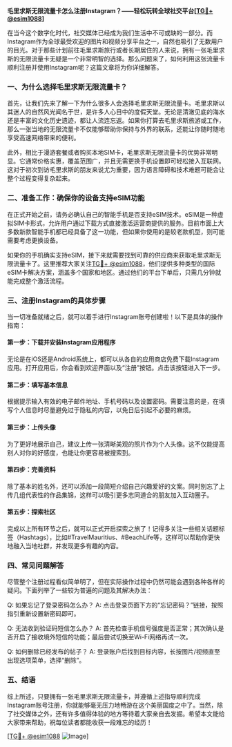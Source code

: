 **毛里求斯无限流量卡怎么注册Instagram？——轻松玩转全球社交平台[[TG💪+ @esim1088](https://t.me/s/esim1088)]**

在当今这个数字化时代，社交媒体已经成为我们生活中不可或缺的一部分。而Instagram作为全球最受欢迎的图片和视频分享平台之一，自然也吸引了无数用户的目光。对于那些计划前往毛里求斯旅行或者长期居住的人来说，拥有一张毛里求斯的无限流量卡无疑是一个非常明智的选择。那么问题来了，如何利用这张流量卡顺利注册并使用Instagram呢？这篇文章将为你详细解答。

### 一、为什么选择毛里求斯无限流量卡？

首先，让我们先来了解一下为什么很多人会选择毛里求斯无限流量卡。毛里求斯以其迷人的自然风光闻名于世，是许多人心目中的度假天堂。无论是清澈见底的海水还是丰富的文化历史遗迹，都让人流连忘返。如果你打算去毛里求斯旅游或工作，那么一张当地的无限流量卡不仅能够帮助你保持与外界的联系，还能让你随时随地享受高速网络带来的便利。

此外，相比于漫游套餐或者购买本地SIM卡，毛里求斯无限流量卡的优势非常明显。它通常价格实惠，覆盖范围广，并且无需更换手机设置即可轻松接入互联网。这对于初次到访毛里求斯的朋友来说尤为重要，因为语言障碍和技术难题可能会让整个过程变得复杂起来。

### 二、准备工作：确保你的设备支持eSIM功能

在正式开始之前，请务必确认自己的智能手机是否支持eSIM技术。eSIM是一种虚拟SIM卡形式，允许用户通过下载方式直接激活运营商提供的服务。目前市面上大多数新款智能手机都已经具备了这一功能，但如果你使用的是较老款机型，则可能需要考虑更换设备。

如果你的手机确实支持eSIM，接下来就需要找到可靠的供应商来获取毛里求斯无限流量卡了。这里推荐大家关注[TG💪+ @esim1088](https://t.me/s/esim1088)，他们提供多种类型的国际eSIM卡解决方案，涵盖多个国家和地区。通过他们的平台下单后，只需几分钟就能完成整个激活流程。

### 三、注册Instagram的具体步骤

当一切准备就绪之后，就可以着手进行Instagram账号创建啦！以下是具体的操作指南：

#### 第一步：下载并安装Instagram应用程序
无论是在iOS还是Android系统上，都可以从各自的应用商店免费下载Instagram应用。打开应用后，你会看到欢迎界面以及“注册”按钮。点击该按钮进入下一步。

#### 第二步：填写基本信息
根据提示输入有效的电子邮件地址、手机号码以及设置密码。需要注意的是，在填写个人信息时尽量避免过于隐私的内容，以免日后引起不必要的麻烦。

#### 第三步：上传头像
为了更好地展示自己，建议上传一张清晰美观的照片作为个人头像。这不仅能提高别人对你的好感度，也能让你更容易被搜索到。

#### 第四步：完善资料
除了基本的姓名外，还可以添加一段简短介绍自己兴趣爱好的文案。同时别忘了上传几组代表性的作品集锦，这样可以吸引更多志同道合的朋友加入互动圈子。

#### 第五步：探索社区
完成以上所有环节之后，就可以正式开启探索之旅了！记得多关注一些相关话题标签（Hashtags），比如#TravelMauritius、#BeachLife等，这样可以帮助你更快地融入当地社群，并发现更多有趣的内容。

### 四、常见问题解答

尽管整个注册过程看似简单明了，但在实际操作过程中仍然可能会遇到各种各样的疑问。下面列举了一些较为普遍的问题及其解决办法：

Q: 如果忘记了登录密码怎么办？
A: 点击登录页面下方的“忘记密码？”链接，按照指引重新设置新密码即可。

Q: 无法收到验证码短信怎么办？
A: 首先检查手机信号强度是否正常；其次确认是否开启了接收境外短信的功能；最后尝试切换至Wi-Fi网络再试一次。

Q: 如何删除已经发布的帖子？
A: 登录账户后找到目标内容，长按图片/视频直至出现选项菜单，选择“删除”。

### 五、结语

综上所述，只要拥有一张毛里求斯无限流量卡，并遵循上述指导顺利完成Instagram账号注册，你就能够毫无压力地畅游在这个美丽国度之中了。当然，除了社交媒体之外，还有许多值得体验的地方等待着大家亲自去发掘。希望本文能给大家带来帮助，祝每位读者都能收获一段难忘的经历！

[[TG💪+ @esim1088](https://t.me/s/esim1088) ![Image](https://i.postimg.cc/4NQfJmqS/Snipaste-2025-05-13-00-14-12.png)]
